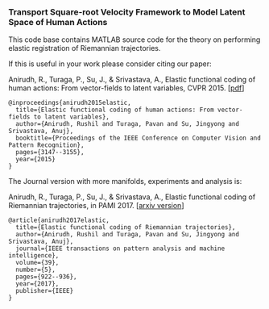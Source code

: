 ### Transport Square-root Velocity Framework to Model Latent Space of Human Actions
This code base contains MATLAB source code for the theory on performing elastic registration of Riemannian trajectories. 

If this is useful in your work please consider citing our paper:

Anirudh, R., Turaga, P., Su, J., & Srivastava, A., Elastic functional coding of human actions: From vector-fields to latent variables, CVPR 2015. 
[[pdf](https://www.cv-foundation.org/openaccess/content_cvpr_2015/papers/Anirudh_Elastic_Functional_Coding_2015_CVPR_paper.pdf)]

```
@inproceedings{anirudh2015elastic,
  title={Elastic functional coding of human actions: From vector-fields to latent variables},
  author={Anirudh, Rushil and Turaga, Pavan and Su, Jingyong and Srivastava, Anuj},
  booktitle={Proceedings of the IEEE Conference on Computer Vision and Pattern Recognition},
  pages={3147--3155},
  year={2015}
}
```

The Journal version with more manifolds, experiments and analysis is:

Anirudh, R., Turaga, P., Su, J., & Srivastava, A., Elastic functional coding of Riemannian trajectories, in PAMI 2017. 
[[arxiv version](https://arxiv.org/abs/1603.02200)]

```
@article{anirudh2017elastic,
  title={Elastic functional coding of Riemannian trajectories},
  author={Anirudh, Rushil and Turaga, Pavan and Su, Jingyong and Srivastava, Anuj},
  journal={IEEE transactions on pattern analysis and machine intelligence},
  volume={39},
  number={5},
  pages={922--936},
  year={2017},
  publisher={IEEE}
}
```
